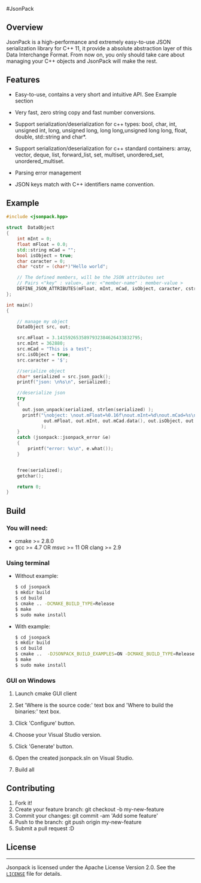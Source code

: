 #JsonPack

## Overview

JsonPack is a high-performance and extremely easy-to-use JSON serialization
library for C++ 11, it provide a absolute abstraction layer of this Data Interchange Format. From now on,
you only should take care about managing your C++ objects and JsonPack will make the rest.

## Features

* Easy-to-use, contains a very short and intuitive API. See Example section

* Very fast, zero string copy and fast number conversions.

* Support serialization/deserialization for c++ types:
  bool, char, int, unsigned int, long, unsigned long,
  long long,unsigned long long, float, double, std::string and char*.
  
* Support serialization/deserialization for c++ standard containers:
  array, vector, deque, list, forward_list, set, multiset, unordered_set, unordered_multiset.

* Parsing error management

* JSON keys match with C++ identifiers name convention.

## Example

```cpp
#include <jsonpack.hpp>

struct  DataObject
{
    int mInt = 0;
    float mFloat = 0.0;
    std::string mCad = "";
    bool isObject = true;
    char caracter = 0;
    char *cstr = (char*)"Hello world";

    // The defined members, will be the JSON attributes set
    // Pairs <"key" : value>, are: <"member-name" : member-value >
    DEFINE_JSON_ATTRIBUTES(mFloat, mInt, mCad, isObject, caracter, cstr)
};

int main()
{

    // manage my object
    DataObject src, out;

    src.mFloat = 3.1415926535897932384626433832795;
    src.mInt = 362880;
    src.mCad = "This is a test";
    src.isObject = true;
    src.caracter = '$';

    //serialize object
    char* serialized = src.json_pack();
    printf("json: \n%s\n", serialized);

    //deserialize json
    try
    {
      out.json_unpack(serialized, strlen(serialized) );
      printf("\nobject: \nout.mFloat=%0.16f\nout.mInt=%d\nout.mCad=%s\nout.isObject=%d\nout.caracter=%c\ncstr=%s\n",
              out.mFloat, out.mInt, out.mCad.data(), out.isObject, out.caracter, out.cstr
             );
    }
    catch (jsonpack::jsonpack_error &e)
    {
        printf("error: %s\n", e.what());
    }


    free(serialized);
    getchar();

    return 0;
}
```

## Build

### You will need:

- cmake >= 2.8.0
- gcc >= 4.7 OR msvc >= 11 OR clang >= 2.9

### Using terminal

* Without example:

  ```bash
  $ cd jsonpack
  $ mkdir build
  $ cd build
  $ cmake .. -DCMAKE_BUILD_TYPE=Release
  $ make
  $ sudo make install
  ```

* With example:

  ```bash
  $ cd jsonpack
  $ mkdir build
  $ cd build
  $ cmake ..  -DJSONPACK_BUILD_EXAMPLES=ON -DCMAKE_BUILD_TYPE=Release
  $ make
  $ sudo make install
  ```


### GUI on Windows

1. Launch cmake GUI client

2. Set 'Where is the source code:' text box and 'Where to build the binaries:' text box.

3. Click 'Configure' button.

4. Choose your Visual Studio version.

5. Click 'Generate' button.

6. Open the created jsonpack.sln on Visual Studio.

7. Build all

## Contributing

1. Fork it!
2. Create your feature branch: git checkout -b my-new-feature
3. Commit your changes: git commit -am 'Add some feature'
4. Push to the branch: git push origin my-new-feature
5. Submit a pull request :D

## License
----------

Jsonpack is licensed under the Apache License Version 2.0. See
the [`LICENSE`](./LICENSE) file for details.
